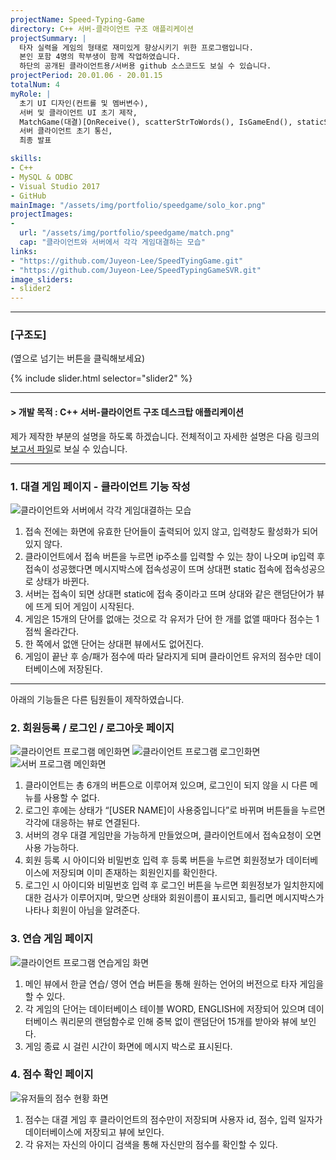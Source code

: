 ```yaml
---
projectName: Speed-Typing-Game
directory: C++ 서버-클라이언트 구조 애플리케이션
projectSummary: |
  타자 실력을 게임의 형태로 재미있게 향상시키기 위한 프로그램입니다.
  본인 포함 4명의 학부생이 함께 작업하였습니다.
  하단의 공개된 클라이언트용/서버용 github 소스코드도 보실 수 있습니다.
projectPeriod: 20.01.06 - 20.01.15
totalNum: 4
myRole: |
  초기 UI 디자인(컨트롤 및 멤버변수), 
  서버 및 클라이언트 UI 초기 제작,
  MatchGame(대결)[OnReceive(), scatterStrToWords(), IsGameEnd(), staticStringToIndex(), EraseCheck()],
  서버 클라이언트 초기 통신,
  최종 발표

skills:
- C++
- MySQL & ODBC
- Visual Studio 2017
- GitHub
mainImage: "/assets/img/portfolio/speedgame/solo_kor.png"
projectImages: 
-
  url: "/assets/img/portfolio/speedgame/match.png"
  cap: "클라이언트와 서버에서 각각 게임대결하는 모습"
links: 
- "https://github.com/Juyeon-Lee/SpeedTyingGame.git"
- "https://github.com/Juyeon-Lee/SpeedTypingGameSVR.git"
image_sliders:
- slider2
---
```


----

### &#91;구조도&#93;
(옆으로 넘기는 버튼을 클릭해보세요)

{% include slider.html selector="slider2" %}

----

#### &#62; 개발 목적 : C++ 서버-클라이언트 구조 데스크탑 애플리케이션

제가 제작한 부분의 설명을 하도록 하겠습니다.
전체적이고 자세한 설명은 다음 링크의 [보고서 파일](https://drive.google.com/file/d/19YpK04k6xpnzyJIiMu_lmdGqMdCi4WdR/view?usp=sharing)로 보실 수 있습니다.

----

### 1. 대결 게임 페이지 - 클라이언트 기능 작성

![클라이언트와 서버에서 각각 게임대결하는 모습](/assets/img/portfolio/speedgame/match.png)
1)	접속 전에는 화면에 유효한 단어들이 출력되어 있지 않고, 입력창도 활성화가 되어 있지 않다.  
2)	클라이언트에서 접속 버튼을 누르면 ip주소를 입력할 수 있는 창이 나오며 ip입력 후 접속이 성공했다면 메시지박스에 접속성공이 뜨며 상대편 static 접속에 접속성공으로 상태가 바뀐다.  
3)	서버는 접속이 되면 상대편 static에 접속 중이라고 뜨며 상대와 같은 랜덤단어가 뷰에 뜨게 되어 게임이 시작된다.  
4)	게임은 15개의 단어를 없애는 것으로 각 유저가 단어 한 개를 없앨 때마다 점수는 1점씩 올라간다.  
5)	한 쪽에서 없앤 단어는 상대편 뷰에서도 없어진다.  
6)	게임이 끝난 후 승/패가 점수에 따라 달라지게 되며 클라이언트 유저의 점수만 데이터베이스에 저장된다.  

----

아래의 기능들은 다른 팀원들이 제작하였습니다.

### 2. 회원등록 / 로그인 / 로그아웃 페이지

![클라이언트 프로그램 메인화면](/assets/img/portfolio/speedgame/main_client.png)
![클라이언트 프로그램 로그인화면](/assets/img/portfolio/speedgame/login.png)
![서버 프로그램 메인화면](/assets/img/portfolio/speedgame/main_server.png)

  1)	클라이언트는 총 6개의 버튼으로 이루어져 있으며, 로그인이 되지 않을 시 다른 메뉴를 사용할 수 없다.   
  2)	로그인 후에는 상태가 “[USER NAME]이 사용중입니다”로 바뀌며 버튼들을 누르면 각각에 대응하는 뷰로 연결된다.  
  3)	서버의 경우 대결 게임만을 가능하게 만들었으며, 클라이언트에서 접속요청이 오면 사용 가능하다.  
  4)  회원 등록 시 아이디와 비밀번호 입력 후 등록 버튼을 누르면 회원정보가 데이터베이스에 저장되며 이미 존재하는 회원인지를 확인한다.  
  5)	로그인 시 아이디와 비밀번호 입력 후 로그인 버튼을 누르면 회원정보가 일치한지에 대한 검사가 이루어지며, 맞으면 상태와 회원이름이 표시되고, 틀리면 메시지박스가 나타나 회원이 아님을 알려준다.  

### 3. 연습 게임 페이지

![클라이언트 프로그램 연습게임 화면](/assets/img/portfolio/speedgame/solo_kor.png)
  1)	메인 뷰에서 한글 연습/ 영어 연습 버튼을 통해 원하는 언어의 버전으로 타자 게임을 할 수 있다.  
  2)	각 게임의 단어는 데이터베이스 테이블 WORD, ENGLISH에 저장되어 있으며 데이터베이스 쿼리문의 랜덤함수로 인해 중복 없이 랜덤단어 15개를 받아와 뷰에 보인다.  
  3)	게임 종료 시 걸린 시간이 화면에 메시지 박스로 표시된다.  


### 4. 점수 확인 페이지

![유저들의 점수 현황 화면](/assets/img/portfolio/speedgame/score.png)
  1)	점수는 대결 게임 후 클라이언트의 점수만이 저장되며 사용자 id, 점수, 입력 일자가 데이터베이스에 저장되고 뷰에 보인다.  
  2)	각 유저는 자신의 아이디 검색을 통해 자신만의 점수를 확인할 수 있다.  


